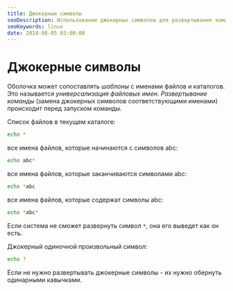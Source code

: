 ```yaml
---
title: Джокерные символы
seoDescription: Использование джокерных символов для развертывания команд.
seoKeywords: linux
date: 2018-08-05 03:00:00
---
```

# Джокерные символы

Оболочка может сопоставлять *шаблоны* с именами файлов и каталогов. Это называется *универсализация файловых имен*. *Развертывание команды* (замена джокерных символов соответствующими именами) происходит перед запуском команды.

Cписок файлов в текущем каталоге: 
```bash
echo *
```

все имена файлов, которые начинаются с символов abc:
```bash
echo abc*
```

все имена файлов, которые заканчиваются символами abc:
```bash
echo *abc
```

все имена файлов, которые содержат символы abc:
```bash
echo *abc*
```

Если система не сможет развернуть символ `*`, она его выведет как он есть.

Джокерный одиночной произвольный символ:
```bash
echo ?
```

Если не нужно развертывать джокерные символы - их нужно обернуть одинарными кавычками.